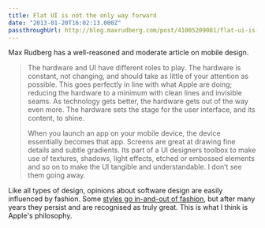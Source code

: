 ```yaml
---
title: Flat UI is not the only way forward
date: "2013-01-20T16:02:13.000Z"
passthroughUrl: http://blog.maxrudberg.com/post/41005209081/flat-ui-is-not-the-only-way-forward
---
```


Max Rudberg has a well-reasoned and moderate article on mobile design.

> The hardware and UI have different roles to play. The hardware is constant, not changing, and should take as little of your attention as possible. This goes perfectly in line with what Apple are doing; reducing the hardware to a minimum with clean lines and invisible seams. As technology gets better, the hardware gets out of the way even more. The hardware sets the stage for the user interface, and its content, to shine.
> 
> When you launch an app on your mobile device, the device essentially becomes that app. Screens are great at drawing fine details and subtle gradients. Its part of a UI designers toolbox to make use of textures, shadows, light effects, etched or embossed elements and so on to make the UI tangible and understandable. I don’t see them going away.

Like all types of design, opinions about software design are easily influenced by fashion. Some [styles go in-and-out of fashion](http://en.wikipedia.org/wiki/Brogue_shoe), but after many years they persist and are recognised as truly great. This is what I think is Apple's philosophy.